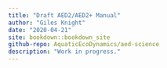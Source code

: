 ```yaml
---
title: "Draft AED2/AED2+ Manual"
author: "Giles Knight"
date: "2020-04-21"
site: bookdown::bookdown_site
github-repo: AquaticEcoDynamics/aed-science
description: "Work in progress."
---
```


